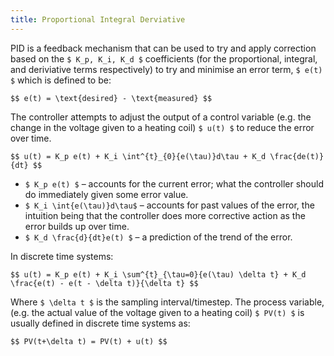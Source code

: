```yaml
---
title: Proportional Integral Derviative
---
```


PID is a feedback mechanism that can be used to try and apply correction
based on the `$ K_p, K_i, K_d $` coefficients (for the proportional,
integral, and deriviative terms respectively) to try and minimise an
error term, `$ e(t) $` which is defined to be:

`$$
e(t) = \text{desired} - \text{measured}
$$`

The controller attempts to adjust the output of a control variable
(e.g. the change in the voltage given to a heating coil) `$ u(t) $`
to reduce the error over time.

`$$
u(t) = K_p e(t) + K_i \int^{t}_{0}{e(\tau)}d\tau + K_d \frac{de(t)}{dt}
$$`

 - `$ K_p e(t) $` – accounts for the current error; what the controller
 should do immediately given some error value.
 - `$ K_i \int{e(\tau)}d\tau$` – accounts for past values of the error,
 the intuition being that the controller does more corrective action
 as the error builds up over time.
 - `$ K_d \frac{d}{dt}e(t) $` – a prediction of the trend of the error.

In discrete time systems:

`$$
u(t) = K_p e(t) + K_i \sum^{t}_{\tau=0}{e(\tau) \delta t} + K_d \frac{e(t) - e(t - \delta t)}{\delta t}
$$`

Where `$ \delta t $` is the sampling interval/timestep. The process
variable, (e.g. the actual value of the voltage given to a heating
coil) `$ PV(t) $` is usually defined in discrete time systems as:

`$$
PV(t+\delta t) = PV(t) + u(t)
$$`

